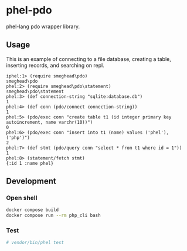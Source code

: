 # phel-pdo
phel-lang pdo wrapper library.

## Usage

This is an example of connecting to a file database, creating a table, inserting records, and searching on repl.

```
iphel:1> (require smeghead\pdo)
smeghead\pdo
phel:2> (require smeghead\pdo\statement)
smeghead\pdo\statement
phel:3> (def connection-string "sqlite:database.db")
1
phel:4> (def conn (pdo/connect connection-string))
1
phel:5> (pdo/exec conn "create table t1 (id integer primary key autoincrement, name varchr(10))")
0
phel:6> (pdo/exec conn "insert into t1 (name) values ('phel'), ('php')")
2
phel:7> (def stmt (pdo/query conn "select * from t1 where id = 1"))
1
phel:8> (statement/fetch stmt)
{:id 1 :name phel}
```


## Development

### Open shell

```bash
docker compose build
docker compose run --rm php_cli bash
```

### Test

```bash
# vendor/bin/phel test
```

